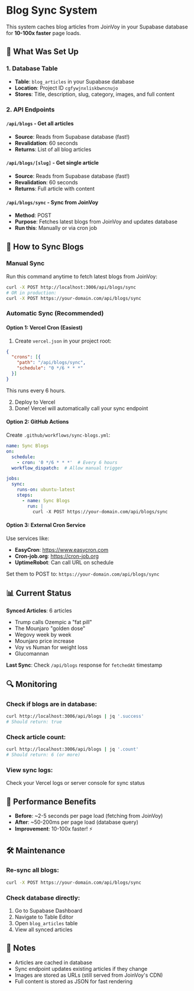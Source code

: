 # Blog Sync System

This system caches blog articles from JoinVoy in your Supabase database for **10-100x faster** page loads.

## 🎯 What Was Set Up

### 1. Database Table
- **Table**: `blog_articles` in your Supabase database
- **Location**: Project ID `cgfywjnxliskbwncnujo`
- **Stores**: Title, description, slug, category, images, and full content

### 2. API Endpoints

#### `/api/blogs` - Get all articles
- **Source**: Reads from Supabase database (fast!)
- **Revalidation**: 60 seconds
- **Returns**: List of all blog articles

#### `/api/blogs/[slug]` - Get single article
- **Source**: Reads from Supabase database (fast!)
- **Revalidation**: 60 seconds
- **Returns**: Full article with content

#### `/api/blogs/sync` - Sync from JoinVoy
- **Method**: POST
- **Purpose**: Fetches latest blogs from JoinVoy and updates database
- **Run this**: Manually or via cron job

## 🔄 How to Sync Blogs

### Manual Sync
Run this command anytime to fetch latest blogs from JoinVoy:

```bash
curl -X POST http://localhost:3006/api/blogs/sync
# OR in production:
curl -X POST https://your-domain.com/api/blogs/sync
```

### Automatic Sync (Recommended)

#### Option 1: Vercel Cron (Easiest)

1. Create `vercel.json` in your project root:
```json
{
  "crons": [{
    "path": "/api/blogs/sync",
    "schedule": "0 */6 * * *"
  }]
}
```
This runs every 6 hours.

2. Deploy to Vercel
3. Done! Vercel will automatically call your sync endpoint

#### Option 2: GitHub Actions

Create `.github/workflows/sync-blogs.yml`:
```yaml
name: Sync Blogs
on:
  schedule:
    - cron: '0 */6 * * *'  # Every 6 hours
  workflow_dispatch:  # Allow manual trigger

jobs:
  sync:
    runs-on: ubuntu-latest
    steps:
      - name: Sync Blogs
        run: |
          curl -X POST https://your-domain.com/api/blogs/sync
```

#### Option 3: External Cron Service

Use services like:
- **EasyCron**: https://www.easycron.com
- **Cron-job.org**: https://cron-job.org
- **UptimeRobot**: Can call URL on schedule

Set them to POST to: `https://your-domain.com/api/blogs/sync`

## 📊 Current Status

**Synced Articles**: 6 articles
- Trump calls Ozempic a "fat pill"
- The Mounjaro "golden dose"
- Wegovy week by week
- Mounjaro price increase
- Voy vs Numan for weight loss
- Glucomannan

**Last Sync**: Check `/api/blogs` response for `fetchedAt` timestamp

## 🔍 Monitoring

### Check if blogs are in database:
```bash
curl http://localhost:3006/api/blogs | jq '.success'
# Should return: true
```

### Check article count:
```bash
curl http://localhost:3006/api/blogs | jq '.count'
# Should return: 6 (or more)
```

### View sync logs:
Check your Vercel logs or server console for sync status

## 🚀 Performance Benefits

- **Before**: ~2-5 seconds per page load (fetching from JoinVoy)
- **After**: ~50-200ms per page load (database query)
- **Improvement**: 10-100x faster! ⚡

## 🛠️ Maintenance

### Re-sync all blogs:
```bash
curl -X POST https://your-domain.com/api/blogs/sync
```

### Check database directly:
1. Go to Supabase Dashboard
2. Navigate to Table Editor
3. Open `blog_articles` table
4. View all synced articles

## 📝 Notes

- Articles are cached in database
- Sync endpoint updates existing articles if they change
- Images are stored as URLs (still served from JoinVoy's CDN)
- Full content is stored as JSON for fast rendering
